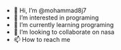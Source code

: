 - 👋 Hi, I’m @mohammad8j7
- 👀 I’m interested in programing
- 🌱 I’m currently learning programing
- 💞️ I’m looking to collaborate on nasa
- 📫 How to reach me 

<!---
mohammad8j7/mohammad8j7 is a ✨ special ✨ repository because its `README.md` (this file) appears on your GitHub profile.
You can click the Preview link to take a look at your changes.
--->
